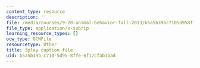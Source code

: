 ```yaml
---
content_type: resource
description: ''
file: /media/courses/9-20-animal-behavior-fall-2013/b5a5b39bc7105d958ffe6f12cfab1bad_472243.vtt
file_type: application/x-subrip
learning_resource_types: []
ocw_type: OCWFile
resourcetype: Other
title: 3play caption file
uid: b5a5b39b-c710-5d95-8ffe-6f12cfab1bad
---
```

